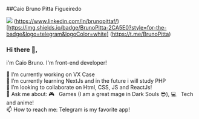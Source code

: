 ##Caio Bruno Pitta Figueiredo <br>

<img src="https://img.shields.io/badge/LinkedIn-0077B5?style=for-the-badge&logo=linkedin&logoColor=white&?link=http://right" /> (https://www.linkedin.com/in/brunopittaf/) <br>
[https://img.shields.io/badge/BrunoPitta-2CA5E0?style=for-the-badge&logo=telegram&logoColor=white] (https://t.me/BrunoPitta)
### Hi there 👋,

i'm Caio Bruno. I'm front-end developer!

🔭 I’m currently working on VX Case <br>
🌱 I’m currently learning NextJs and in the future i will study PHP <br>
👯 I’m looking to collaborate on Html, CSS, JS and ReactJs! <br>
💬 Ask me about: :video_game: &nbsp; Games (I am a great mage in Dark Souls 😎), :computer: &nbsp; Tech and anime! <br>
📫 How to reach me: Telegram is my favorite app!
